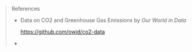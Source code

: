 > References 
>
> - Data on CO2 and Greenhouse Gas Emissions by *Our World in Data*
>
>   https://github.com/owid/co2-data
>
> - 